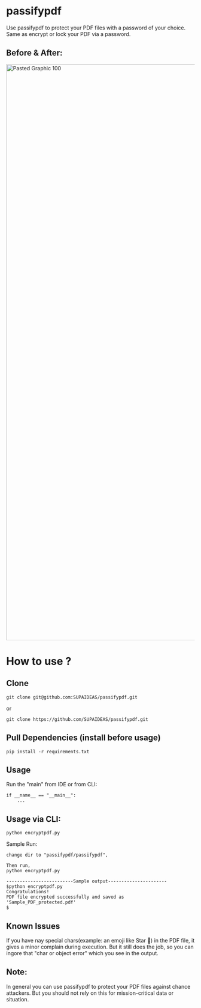 # passifypdf
Use passifypdf to protect your PDF files with a password of your choice. 
Same as encrypt or lock your PDF via a password.

## Before & After:
<img width="1534" alt="Pasted Graphic 100" src="https://github.com/user-attachments/assets/ee2ead62-6480-4312-af8b-762ec240cc10">

# How to use ?

## Clone
```
git clone git@github.com:SUPAIDEAS/passifypdf.git
```
or 
```
git clone https://github.com/SUPAIDEAS/passifypdf.git
```

## Pull Dependencies (install before usage)

```
pip install -r requirements.txt
```

## Usage

Run the "main" from IDE or from CLI:

```
if __name__ == "__main__":
    ...
```

## Usage via CLI:

```
python encryptpdf.py
```

Sample Run:
```
change dir to "passifypdf/passifypdf", 

Then run, 
python encryptpdf.py

-------------------------Sample output----------------------
$python encryptpdf.py
Congratulations!
PDF file encrypted successfully and saved as 'Sample_PDF_protected.pdf'
$
```

## Known Issues
If you have nay special chars(example: an emoji like Star 🌟) in the PDF file, it gives a minor complain during execution. 
But it still does the job, so you can ingore that "char or object error" which you see in the output.

## Note:
In general you can use passifypdf to protect your PDF files against chance attackers. 
But you should not rely on this for mission-critical data or situation.
